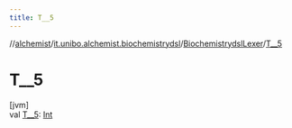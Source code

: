 ```yaml
---
title: T__5
---
```

//[alchemist](../../../index.html)/[it.unibo.alchemist.biochemistrydsl](../index.html)/[BiochemistrydslLexer](index.html)/[T__5](-t__5.html)



# T__5



[jvm]\
val [T__5](-t__5.html): [Int](https://kotlinlang.org/api/latest/jvm/stdlib/kotlin/-int/index.html)




